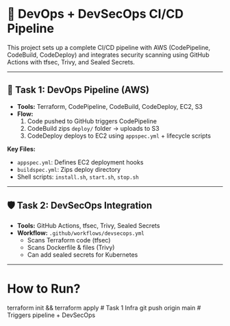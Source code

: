 # 🚀 DevOps + DevSecOps CI/CD Pipeline

This project sets up a complete CI/CD pipeline with AWS (CodePipeline, CodeBuild, CodeDeploy) and integrates security scanning using GitHub Actions with tfsec, Trivy, and Sealed Secrets.

---

## 🔧 Task 1: DevOps Pipeline (AWS)

- **Tools:** Terraform, CodePipeline, CodeBuild, CodeDeploy, EC2, S3
- **Flow:**
  1. Code pushed to GitHub triggers CodePipeline
  2. CodeBuild zips `deploy/` folder → uploads to S3
  3. CodeDeploy deploys to EC2 using `appspec.yml` + lifecycle scripts

**Key Files:**
- `appspec.yml`: Defines EC2 deployment hooks
- `buildspec.yml`: Zips deploy directory
- Shell scripts: `install.sh`, `start.sh`, `stop.sh`

---

## 🛡️ Task 2: DevSecOps Integration

- **Tools:** GitHub Actions, tfsec, Trivy, Sealed Secrets
- **Workflow:** `.github/workflows/devsecops.yml`
  - Scans Terraform code (tfsec)
  - Scans Dockerfile & files (Trivy)
  - Can add sealed secrets for Kubernetes

---

# How to Run?

terraform init && terraform apply       # Task 1 Infra
git push origin main                    # Triggers pipeline + DevSecOps

